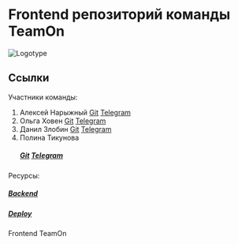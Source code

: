 # Frontend репозиторий команды TeamOn
![Logotype](https://papercallio-production.s3.amazonaws.com/uploads/event/logo/786/frontend.png)

## Ссылки
Участники команды:
1. Алексей Нарыжный
<a href="https://github.com/AlexeyBMSTU">Git</a> <a href="https://t.me/fish190">Telegram</a>
3. Ольга Ховен
<a href="https://github.com/KhovenOlya">Git</a> <a href="https://t.me/olkhoven">Telegram</a>
5. Данил Злобин
<a href="https://github.com/Danil-Zlo">Git</a> <a href="https://t.me/maxround">Telegram</a>
7. Полина Тикунова <h5><a href="https://github.com/PtFux">Git</a> <a href="https://t.me/popitsd">Telegram</a></h5>

Ресурсы:
<h5><a href="https://github.com/PtFux">Backend</a></h5>
<h5><a href="https://github.com/PtFux">Deploy</a></h5>
Frontend TeamOn
